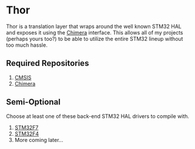 # Thor

Thor is a translation layer that wraps around the well known STM32 HAL and exposes it using the [Chimera](https://github.com/brandonbraun653/Chimera) interface. This
allows all of my projects (perhaps yours too?) to be able to utilize the entire STM32 lineup without too much hassle.

## Required Repositories ##
1. [CMSIS](https://github.com/ARM-software/CMSIS_5)
2. [Chimera](https://github.com/brandonbraun653/Chimera)

## Semi-Optional ##
Choose at least one of these back-end STM32 HAL drivers to compile with.

1. [STM32F7](https://github.com/brandonbraun653/STM32HAL_F7)
2. [STM32F4](https://github.com/brandonbraun653/STM32HAL_F4)
3. More coming later...

